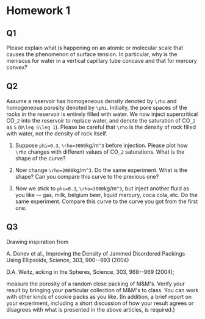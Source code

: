 
# Homework 1

## Q1

Please explain what is happening on an atomic or molecular scale that causes the phenomenon of surface tension. In particular, why is the meniscus for water in a vertical capillary tube concave and that for mercury convex?

## Q2

Assume a reservoir has homogeneous density denoted by ``\rho`` and homogeneous porosity denoted by ``\phi``. Initially, the pore spaces of the rocks in the reservoir is entirely filled with water. We now inject supercritical CO``_2`` into the reservoir to replace water, and denote the saturation of CO``_2`` as ``S`` (``0\leq S\leq 1``). Please be careful that ``\rho`` is the density of rock filled with water, not the density of rock itself.

1. Suppose ``phi=0.3``, ``\rho=3000``kg/m``^3`` before injection. Please plot how ``\rho`` changes with different values of CO``_2`` saturations. What is the shape of the curve?

2. Now change ``\rho=2000``kg/m``^3``. Do the same experiment. What is the shape? Can you compare this curve to the previous one?

3. Now we stick to ``phi=0.3``, ``\rho=3000``kg/m``^3``, but inject another fluid as you like -- gas, milk, belgium beer, liquid mercury, coca cola, etc. Do the same experiment. Compare this curve to the curve you got from the first one.

## Q3

Drawing inspiration from

A. Donev et al., Improving the Density of Jammed Disordered Packings Using Ellipsoids,
Science, 303, 990--993 (2004)

D.A. Weitz, acking in the Spheres,
Science, 303, 968--969 (2004);

measure the porosity of a random close packing of M&M's. Verify your result by bringing your particular collection of M&M's to class. You can work with other kinds of cookie packs as you like.
(In addition, a brief report on your experiment, including a short discussion of how your result agrees or disagrees with what is presented in the above articles, is required.)
